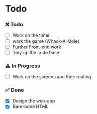 # Todo

### :x: Todo 

- [ ] Work on the timer
- [ ] work the game (Whack-A-Mole) 
- [ ] Further Front-end work
- [ ] Tidy up the code base

### :warning: In Progress 
- [ ] Work on the screens and their routing.

### :white_check_mark: Done 

- [x] Design the web-app 
- [x] Bare-bone HTML
